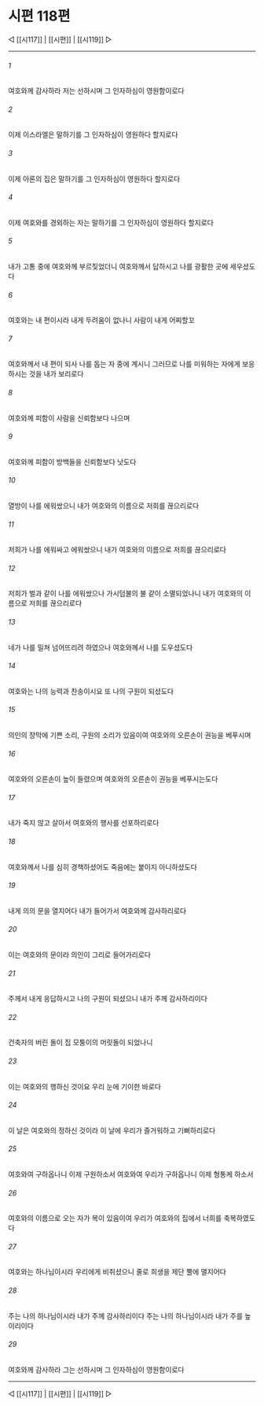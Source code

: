 # 시편 118편

◁ [[시117]] | [[시편]] | [[시119]] ▷
***

###### 1
여호와께 감사하라 저는 선하시며 그 인자하심이 영원함이로다

###### 2
이제 이스라엘은 말하기를 그 인자하심이 영원하다 할지로다

###### 3
이제 아론의 집은 말하기를 그 인자하심이 영원하다 할지로다

###### 4
이제 여호와를 경외하는 자는 말하기를 그 인자하심이 영원하다 할지로다

###### 5
내가 고통 중에 여호와께 부르짖었더니 여호와께서 답하시고 나를 광활한 곳에 세우셨도다

###### 6
여호와는 내 편이시라 내게 두려움이 없나니 사람이 내게 어찌할꼬

###### 7
여호와께서 내 편이 되사 나를 돕는 자 중에 계시니 그러므로 나를 미워하는 자에게 보응하시는 것을 내가 보리로다

###### 8
여호와께 피함이 사람을 신뢰함보다 나으며

###### 9
여호와께 피함이 방백들을 신뢰함보다 낫도다

###### 10
열방이 나를 에워쌌으니 내가 여호와의 이름으로 저희를 끊으리로다

###### 11
저희가 나를 에워싸고 에워쌌으니 내가 여호와의 이름으로 저희를 끊으리로다

###### 12
저희가 벌과 같이 나를 에워쌌으나 가시덤불의 불 같이 소멸되었나니 내가 여호와의 이름으로 저희를 끊으리로다

###### 13
네가 나를 밀쳐 넘어뜨리려 하였으나 여호와께서 나를 도우셨도다

###### 14
여호와는 나의 능력과 찬송이시요 또 나의 구원이 되셨도다

###### 15
의인의 장막에 기쁜 소리, 구원의 소리가 있음이여 여호와의 오른손이 권능을 베푸시며

###### 16
여호와의 오른손이 높이 들렸으며 여호와의 오른손이 권능을 베푸시는도다

###### 17
내가 죽지 않고 살아서 여호와의 행사를 선포하리로다

###### 18
여호와께서 나를 심히 경책하셨어도 죽음에는 붙이지 아니하셨도다

###### 19
내게 의의 문을 열지어다 내가 들어가서 여호와께 감사하리로다

###### 20
이는 여호와의 문이라 의인이 그리로 들어가리로다

###### 21
주께서 내게 응답하시고 나의 구원이 되셨으니 내가 주께 감사하리이다

###### 22
건축자의 버린 돌이 집 모퉁이의 머릿돌이 되었나니

###### 23
이는 여호와의 행하신 것이요 우리 눈에 기이한 바로다

###### 24
이 날은 여호와의 정하신 것이라 이 날에 우리가 즐거워하고 기뻐하리로다

###### 25
여호와여 구하옵나니 이제 구원하소서 여호와여 우리가 구하옵나니 이제 형통케 하소서

###### 26
여호와의 이름으로 오는 자가 복이 있음이여 우리가 여호와의 집에서 너희를 축복하였도다

###### 27
여호와는 하나님이시라 우리에게 비취셨으니 줄로 희생을 제단 뿔에 맬지어다

###### 28
주는 나의 하나님이시라 내가 주께 감사하리이다 주는 나의 하나님이시라 내가 주를 높이리이다

###### 29
여호와께 감사하라 그는 선하시며 그 인자하심이 영원함이로다


***
◁ [[시117]] | [[시편]] | [[시119]] ▷